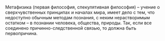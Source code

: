 Метафизика (первая философия, спекулятивная философия) – учение о сверхчувственных принципах и началах мира, имеет дело с тем, что недоступно обычным методам познания, с неким нерастворимым остатком – в познании человека, общества, природы. Так, если все соединено причинно-следственной связью, то должна быть первопричина.